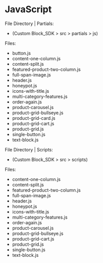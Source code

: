 # JavaScript

File Directory | Partials:

- (Custom Block_SDK > src > partials > js)

Files:

- button.js
- content-one-column.js
- content-split.js
- featured-product-two-column.js
- full-span-image.js
- header.js
- honeypot.js
- icons-with-title.js
- multi-category-features.js
- order-again.js
- product-carousel.js
- product-grid-bullseye.js
- product-grid-card.js
- product-grid-cart.js
- product-grid.js
- single-button.js
- text-block.js

File Directory | Scripts:

- (Custom Block_SDK > src > scripts)

Files:

- content-one-column.js
- content-split.js
- featured-product-two-column.js
- full-span-image.js
- header.js
- honeypot.js
- icons-with-title.js
- multi-category-features.js
- order-again.js
- product-carousel.js
- product-grid-bullseye.js
- product-grid-cart.js
- product-grid.js
- single-button.js
- text-block.js

